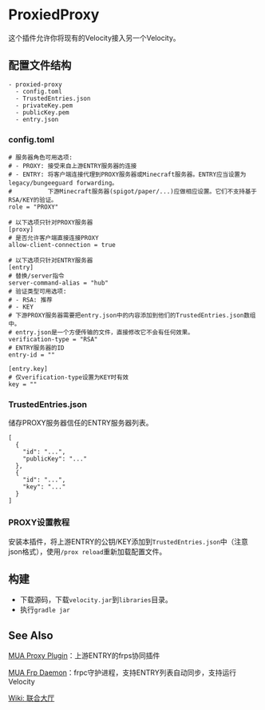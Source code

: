 # ProxiedProxy
这个插件允许你将现有的Velocity接入另一个Velocity。

## 配置文件结构
```
- proxied-proxy
  - config.toml
  - TrustedEntries.json
  - privateKey.pem
  - publicKey.pem
  - entry.json
```

### config.toml
```
# 服务器角色可用选项:
# - PROXY: 接受来自上游ENTRY服务器的连接
# - ENTRY: 将客户端连接代理到PROXY服务器或Minecraft服务器。ENTRY应当设置为legacy/bungeeguard forwarding。
#          下游Minecraft服务器(spigot/paper/...)应做相应设置。它们不支持基于RSA/KEY的验证。
role = "PROXY"

# 以下选项只针对PROXY服务器
[proxy]
# 是否允许客户端直接连接PROXY
allow-client-connection = true

# 以下选项只针对ENTRY服务器
[entry]
# 替换/server指令
server-command-alias = "hub"
# 验证类型可用选项:
# - RSA: 推荐
# - KEY
# 下游PROXY服务器需要把entry.json中的内容添加到他们的TrustedEntries.json数组中。
# entry.json是一个方便传输的文件，直接修改它不会有任何效果。
verification-type = "RSA"
# ENTRY服务器的ID
entry-id = ""

[entry.key]
# 仅verification-type设置为KEY时有效
key = ""
```

### TrustedEntries.json
储存PROXY服务器信任的ENTRY服务器列表。
```
[
  {
    "id": "...",
    "publicKey": "..."
  },
  {
    "id": "...",
    "key": "..."
  }
]
```

### PROXY设置教程
安装本插件，将上游ENTRY的公钥/KEY添加到`TrustedEntries.json`中（注意json格式），使用`/prox reload`重新加载配置文件。

## 构建

- 下载源码，下载`velocity.jar`到`libraries`目录。
- 执行`gradle jar`

## See Also
[MUA Proxy Plugin](https://github.com/MagicalSheep/mua-proxy-plugin)：上游ENTRY的frps协同插件

[MUA Frp Daemon](https://github.com/MUAlliance/MUAFrpDaemon)：frpc守护进程，支持ENTRY列表自动同步，支持运行Velocity

[Wiki: 联合大厅](https://wiki.mualliance.ltd/%E8%81%94%E5%90%88%E5%A4%A7%E5%8E%85)
